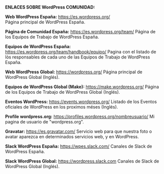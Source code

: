**ENLACES SOBRE WordPress COMUNIDAD:**

**Web WordPress España:** https://es.wordpress.org/ <br>
Página principal de WordPress España.

**Página de Comunidad España:** https://es.wordpress.org/team/ 
Página de los Equipos de Trabajo de WordPress España.

**Equipos de WordPress España:** https://es.wordpress.org/team/handbook/equipo/ 
Pagina con el listado de lòs responsables de cada uno de las Equipos de Trabajo de WordPress España.

**Web WordPress Global:** https://wordpress.org/ 
Página principal de WordPress Global (Inglés).

**Equipos de WordPress Global (Make):** https://make.wordpress.org/ 
Página de los Equipos de Trabajo de WordPress Global (Inglés).

**Eventos WordPress:** https://events.wordpress.org/ 
Listado de los Eventos oficiales de WordPress en los proximos méses (Inglés).

**Profile wordpress.org:** https://profiles.wordpress.org/nombreusuario/ 
Mi pagina de usuario de "wordpress.org".

**Gravatar:** https://es.gravatar.com/ 
Servicio web para que nuestra foto o avatar aparezca en determinados servicios web, y en WordPress.

**Slack WordPress España:** https://wpes.slack.com/ 
Canales de Slack de WordPress España.

**Slack WordPress Global:** https://wordpress.slack.com 
Canales de Slack de WordPress Global (Inglés).
